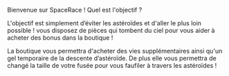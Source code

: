 

Bienvenue sur SpaceRace !
Quel est l'objectif ?

L'objectif est simplement d’éviter les astéroïdes et d'aller le plus loin possible ! vous disposez de pièces qui tombent du ciel pour vous aider à acheter des bonus dans la boutique !

La boutique vous permettra d'acheter des vies supplémentaires ainsi qu'un gel temporaire de la descente d’astéroïde. De plus elle vous permettra de changé la taille de votre fusée pour vous faufiler à travers les astéroïdes !


